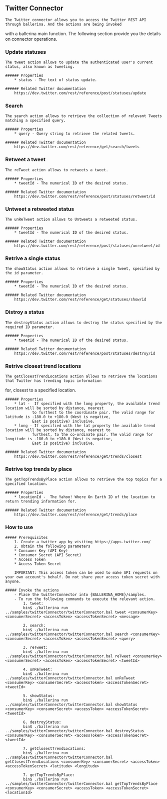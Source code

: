 ## Twitter Connector

    The Twitter connector allows you to access the Twitter REST API through ballerina. And the actions are being invoked
with a ballerina main function. The following section provide you the details on connector operations.

### Update statuses
    The tweet action allows to update the authenticated user's current status, also known as tweeting.

    ###### Properties
        * status - The text of status update.

    ###### Related Twitter documentation
        https://dev.twitter.com/rest/reference/post/statuses/update

### Search
    The search action allows to retrieve the collection of relevant Tweets matching a specified query.

    ###### Properties
        * query - Query string to retrieve the related tweets.

    ###### Related Twitter documentation
        https://dev.twitter.com/rest/reference/get/search/tweets

### Retweet a tweet
    The reTweet action allows to retweets a tweet.

    ###### Properties
        * tweetId - The numerical ID of the desired status.

    ###### Related Twitter documentation
        https://dev.twitter.com/rest/reference/post/statuses/retweet/id

### Untweet a retweeted status
    The unReTweet action allows to Untweets a retweeted status.

    ###### Properties
        * tweetId - The numerical ID of the desired status.

    ###### Related Twitter documentation
        https://dev.twitter.com/rest/reference/post/statuses/unretweet/id

### Retrive a single status
    The showStatus action allows to retrieve a single Tweet, specified by the id parameter.

    ###### Properties
        * tweetId - The numerical ID of the desired status.

    ###### Related Twitter documentation
        https://dev.twitter.com/rest/reference/get/statuses/show/id

### Distroy a status
    The destroyStatus action allows to destroy the status specified by the required ID parameter.

    ###### Properties
        * tweetId - The numerical ID of the desired status.

    ###### Related Twitter documentation
        https://dev.twitter.com/rest/reference/post/statuses/destroy/id

### Retrive closest trend locations
    The getClosestTrendLocations action allows to retrieve the locations that Twitter has trending topic information
for, closest to a specified location.

    ###### Properties
        * lat -  If specified with the long property, the available trend location will be sorted by distance, nearest
                to furthest to the coordinate pair. The valid range for latitude is -180.0 to +180.0 (West is negative,
                East is positive) inclusive.
        * long - If specified with the lat property the available trend location will be sorted by distance, nearest to
                furthest, to the co-ordinate pair. The valid range for longitude is -180.0 to +180.0 (West is negative,
                East is positive) inclusive.

    ###### Related Twitter documentation
        https://dev.twitter.com/rest/reference/get/trends/closest

### Retrive top trends by place
    The getTopTrendsByPlace action allows to retrieve the top topics for a specified location.

    ###### Properties
        * locationId -  The Yahoo! Where On Earth ID of the location to return trending information for.

    ###### Related Twitter documentation
        https://dev.twitter.com/rest/reference/get/trends/place

### How to use

    ##### Prerequisites
        1. Create a twitter app by visiting https://apps.twitter.com/
        2. Obtain the following parameters
        * Consumer Key (API Key)
        * Consumer Secret (API Secret)
        * Access Token
        * Access Token Secret

        IMPORTANT: This access token can be used to make API requests on your own account's behalf. Do not share your access token secret with anyone.

    ##### Invoke the actions
        - Place the twitterConnector into {BALLERINA_HOME}/samples.
        - To run the following commands to execute the relevant action.
            1. tweet:
            bin$ ./ballerina run ../samples/twitterConnector/twitterConnector.bal tweet <consumerKey> <consumerSecret> <accessToken> <accessTokenSecret> <message>

            2. search:
            bin$ ./ballerina run ../samples/twitterConnector/twitterConnector.bal search <consumerKey> <consumerSecret> <accessToken> <accessTokenSecret> <query>

            3. reTweet:
            bin$ ./ballerina run ../samples/twitterConnector/twitterConnector.bal reTweet <consumerKey> <consumerSecret> <accessToken> <accessTokenSecret> <tweetId>

            4. unReTweet:
            bin$ ./ballerina run ../samples/twitterConnector/twitterConnector.bal unReTweet <consumerKey> <consumerSecret> <accessToken> <accessTokenSecret> <tweetId>

            5. showStatus:
            bin$ ./ballerina run ../samples/twitterConnector/twitterConnector.bal showStatus <consumerKey> <consumerSecret> <accessToken> <accessTokenSecret> <tweetId>

            6. destroyStatus:
            bin$ ./ballerina run ../samples/twitterConnector/twitterConnector.bal destroyStatus <consumerKey> <consumerSecret> <accessToken> <accessTokenSecret> <tweetId>

            7. getClosestTrendLocations:
            bin$ ./ballerina run ../samples/twitterConnector/twitterConnector.bal getClosestTrendLocations <consumerKey> <consumerSecret> <accessToken> <accessTokenSecret> <latitude> <longitude>

            7. getTopTrendsByPlace:
            bin$ ./ballerina run ../samples/twitterConnector/twitterConnector.bal getTopTrendsByPlace <consumerKey> <consumerSecret> <accessToken> <accessTokenSecret> <locationId>

